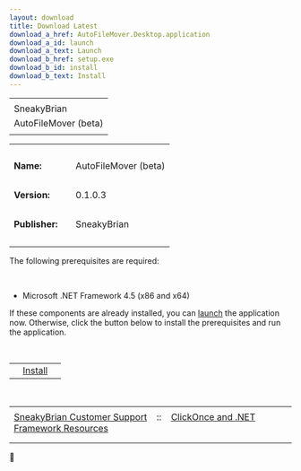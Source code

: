 ```yaml
---
layout: download
title: Download Latest
download_a_href: AutoFileMover.Desktop.application
download_a_id: launch
download_a_text: Launch
download_b_href: setup.exe
download_b_id: install
download_b_text: Install
---
```


<table>
<tbody>
<tr class="odd">
<td align="left"></td>
</tr>
<tr class="even">
<td align="left">SneakyBrian</td>
</tr>
<tr class="odd">
<td align="left">AutoFileMover (beta)</td>
</tr>
<tr class="even">
<td align="left"></td>
</tr>
</tbody>
</table>

<table>
<tbody>
<tr class="odd">
<td align="left"> </td>
</tr>
<tr class="even">
<td align="left"><strong>Name:</strong></td>
<td align="left"></td>
<td align="left">AutoFileMover (beta)</td>
</tr>
<tr class="odd">
<td align="left"> </td>
</tr>
<tr class="even">
<td align="left"><strong>Version:</strong></td>
<td align="left"></td>
<td align="left">0.1.0.3</td>
</tr>
<tr class="odd">
<td align="left"> </td>
</tr>
<tr class="even">
<td align="left"><strong>Publisher:</strong></td>
<td align="left"></td>
<td align="left">SneakyBrian</td>
</tr>
<tr class="odd">
<td align="left"> </td>
</tr>
</tbody>
</table>

The following prerequisites are required:

 

-   Microsoft .NET Framework 4.5 (x86 and x64)

If these components are already installed, you can
[launch](AutoFileMover.Desktop.application) the application now.
Otherwise, click the button below to install the prerequisites and run
the application.

 

<table>
<tbody>
<tr class="odd">
<td align="left"></td>
<td align="left"><a href="setup.exe">Install</a></td>
<td align="left"></td>
</tr>
</tbody>
</table>

 

<table>
<tbody>
<tr class="odd">
<td align="left"></td>
</tr>
<tr class="even">
<td align="left"><a href="http://sneakybrian.github.io/AutoFileMover/">SneakyBrian Customer Support</a>    ::    <a href="http://go.microsoft.com/fwlink/?LinkId=154571">ClickOnce and .NET Framework Resources</a></td>
</tr>
<tr class="odd">
<td align="left"></td>
</tr>
<tr class="even">
<td align="left"></td>
</tr>
</tbody>
</table>



